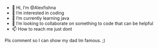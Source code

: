 - 👋 Hi, I’m @Alexfishna
- 👀 I’m interested in coding
- 🌱 I’m currently learning java
- 💞️ I’m looking to collaborate on something to code that can be helpful
- 📫 How to reach me just dont

Pls comment so I can show my dad Im famous.
      ;)
